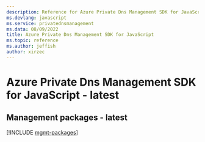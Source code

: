 ```yaml
---
description: Reference for Azure Private Dns Management SDK for JavaScript
ms.devlang: javascript
ms.service: privatednsmanagement
ms.data: 08/09/2022
title: Azure Private Dns Management SDK for JavaScript
ms.topic: reference
ms.author: jeffish
author: xirzec
---
```

# Azure Private Dns Management SDK for JavaScript - latest

## Management packages - latest
[!INCLUDE [mgmt-packages](private-dns-management-mgmt-index.md)]